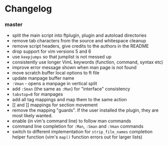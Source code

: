 # Changelog

### master

- split the main script into ftplugin, plugin and autoload directories
- remove tab characters from the source and whitespace cleanup
- remove script headers, give credits to the authors in the README
- drop support for vim versions 5 and 6
- use `keepjumps` so that jumplist is not messed up
- consistently use longer VimL keywords (function, command, syntax etc)
- improve error message shown when man page is not found
- move scratch buffer local options to ft file
- update manpage buffer name
- `:Vman` - opens a manpage in vertical split
- add `:Sman` (the same as `:Man`) for "interface" consistency
- `tabstop=8` for manpages
- add all tag mappings and map them to the same action
- [[ and ]] mappings for section movement
- remove the mapping "guards". If the user installed the plugin, they are most
  likely wanted.
- enable <bar> (in vim's command line) to follow man commands
- command line completion for `:Man`, `:Sman` and `:Vman` commands
- switch to different implementation for `strip_file_names` completion helper
  function (vim's `map()` function errors out for larger lists)
